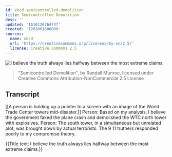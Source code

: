 ```yaml
---
id: xkcd.semicontrolled-demolition
title: Semicontrolled Demolition
desc: ''
updated: '1616126764747'
created: '1263801600000'
sources:
  name: xkcd
  url: 'https://creativecommons.org/licenses/by-nc/2.5/'
  license: Creative Commons 2.5
---
```

![I believe the truth always lies halfway between the most extreme claims.](https://imgs.xkcd.com/comics/semicontrolled_demolition.png)
> "Semicontrolled Demolition", by Randall Munroe, licensed under Creative Commons Attribution-NonCommercial 2.5 License

## Transcript
[[A person is holding up a pointer to a screen with an image of the World Trade Center towers mid-disaster.]]
Person: Based on my analysis, I believe the government faked the plane crash and demolished the WTC north tower with explosives.
Person: The south tower, in a simultaneous but unrelated plot, was brought down by actual terrorists.
The 9
11 truthers responded poorly to my compromise theory.

{{Title text: I believe the truth always lies halfway between the most extreme claims.}}

